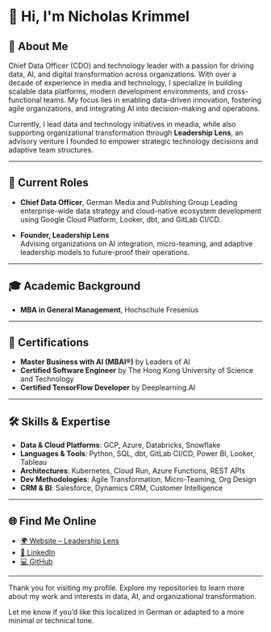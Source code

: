# 👋 Hi, I'm Nicholas Krimmel

## 🚀 About Me

Chief Data Officer (CDO) and technology leader with a passion for driving data, AI, and digital transformation across organizations. With over a decade of experience in media and technology, I specialize in building scalable data platforms, modern development environments, and cross-functional teams. My focus lies in enabling data-driven innovation, fostering agile organizations, and integrating AI into decision-making and operations.

Currently, I lead data and technology initiatives in meadia, while also supporting organizational transformation through **Leadership Lens**, an advisory venture I founded to empower strategic technology decisions and adaptive team structures.

---

## 🧠 Current Roles

- **Chief Data Officer**, German Media and Publishing Group 
  Leading enterprise-wide data strategy and cloud-native ecosystem development using Google Cloud Platform, Looker, dbt, and GitLab CI/CD.

- **Founder, Leadership Lens**  
  Advising organizations on AI integration, micro-teaming, and adaptive leadership models to future-proof their operations.

---

## 🎓 Academic Background

- **MBA in General Management**, Hochschule Fresenius

---

## 📜 Certifications

- **Master Business with AI (MBAI®)** by Leaders of AI
- **Certified Software Engineer** by The Hong Kong University of Science and Technology
- **Certified TensorFlow Developer** by Deeplearning.AI

---

## 🛠️ Skills & Expertise

- **Data & Cloud Platforms**: GCP, Azure, Databricks, Snowflake  
- **Languages & Tools**: Python, SQL, dbt, GitLab CI/CD, Power BI, Looker, Tableau  
- **Architectures**: Kubernetes, Cloud Run, Azure Functions, REST APIs  
- **Dev Methodologies**: Agile Transformation, Micro-Teaming, Org Design  
- **CRM & BI**: Salesforce, Dynamics CRM, Customer Intelligence

---

## 🌐 Find Me Online

- [🌍 Website – Leadership Lens](https://www.leadershiplens.de/)
- [🔗 LinkedIn](https://www.linkedin.com/in/nicholas-krimmel-6156a3b8/)
- [💻 GitHub](https://github.com/nkrimmel)

---

Thank you for visiting my profile. Explore my repositories to learn more about my work and interests in data, AI, and organizational transformation.

Let me know if you’d like this localized in German or adapted to a more minimal or technical tone.
